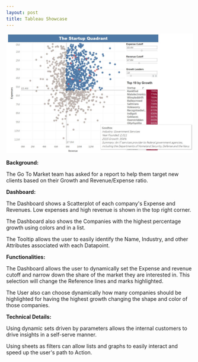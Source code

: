 ```yaml
---
layout: post
title: Tableau Showcase
---
```

![Dashboard](https://github.com/julia-schmidt-lademann/julia-schmidt-lademann.github.io/blob/main/_includes/Startup%20quadrant.JPG?raw=true)

**Background:**

The Go To Market team has asked for a report to help them target new clients based on their Growth and Revenue/Expense ratio. 

**Dashboard:**

The Dashboard shows a Scatterplot of each company's Expense and Revenues. Low expenses and high revenue is shown in the top right corner. 

The Dashboard also shows the Companies with the highest percentage growth using colors and in a list.

The Tooltip allows the user to easily identify the Name, Industry, and other Attributes associated with each Datapoint.

**Functionalities:**

The Dashboard allows the user to dynamically set the Expense and revenue cutoff and narrow down the share of the market they are interested in. This selection will change the Reference lines and marks highlighted.

The User also can choose dynamically how many companies should be highlighted for having the highest growth changing the shape and color of those companies. 

**Technical Details:**

Using dynamic sets driven by parameters allows the internal customers to drive insights in a self-serve manner.

Using sheets as filters can allow lists and graphs to easily interact and speed up the user's path to Action.